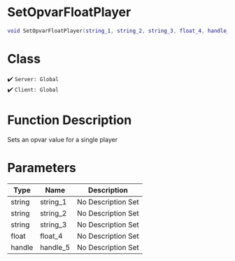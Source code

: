 # SetOpvarFloatPlayer
```lua
void SetOpvarFloatPlayer(string_1, string_2, string_3, float_4, handle_5)
```
# Class
✔️ `Server: Global`  
✔️ `Client: Global`  

# Function Description
Sets an opvar value for a single player
# Parameters
Type|Name|Description
--|--|--
string|string_1|No Description Set
string|string_2|No Description Set
string|string_3|No Description Set
float|float_4|No Description Set
handle|handle_5|No Description Set
